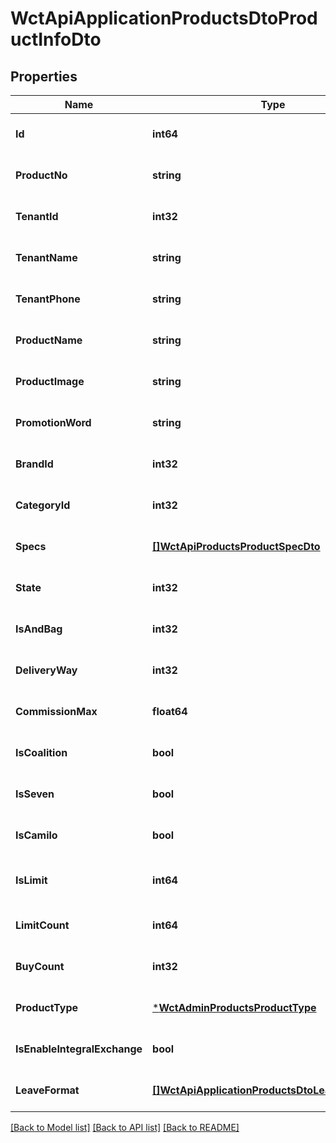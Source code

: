 # WctApiApplicationProductsDtoProductInfoDto

## Properties
Name | Type | Description | Notes
------------ | ------------- | ------------- | -------------
**Id** | **int64** |  | [optional] [default to null]
**ProductNo** | **string** |  | [optional] [default to null]
**TenantId** | **int32** | 商家id | [optional] [default to null]
**TenantName** | **string** | 商家名称 | [optional] [default to null]
**TenantPhone** | **string** | 商家电话 | [optional] [default to null]
**ProductName** | **string** | 商品名称 | [optional] [default to null]
**ProductImage** | **string** | 商品主图 | [optional] [default to null]
**PromotionWord** | **string** | 促销语 | [optional] [default to null]
**BrandId** | **int32** | 商品品牌 | [optional] [default to null]
**CategoryId** | **int32** | 分类 | [optional] [default to null]
**Specs** | [**[]WctApiProductsProductSpecDto**](WCT.Api.Products.ProductSpecDto.md) | 商品规格 | [optional] [default to null]
**State** | **int32** |  | [optional] [default to null]
**IsAndBag** | **int32** |  | [optional] [default to null]
**DeliveryWay** | **int32** |  | [optional] [default to null]
**CommissionMax** | **float64** |  | [optional] [default to null]
**IsCoalition** | **bool** | 是否商盟 | [optional] [default to null]
**IsSeven** | **bool** | 是否支持7天退款 | [optional] [default to null]
**IsCamilo** | **bool** | 是否卡密 | [optional] [default to null]
**IsLimit** | **int64** | 是否限购 0不限购，2限购 | [optional] [default to null]
**LimitCount** | **int64** | 限购数 | [optional] [default to null]
**BuyCount** | **int32** | 用户已购买数量 | [optional] [default to null]
**ProductType** | [***WctAdminProductsProductType**](WCT.Admin.Products.ProductType.md) |  | [optional] [default to null]
**IsEnableIntegralExchange** | **bool** | 是否开启积分兑换 | [optional] [default to null]
**LeaveFormat** | [**[]WctApiApplicationProductsDtoLeaveFormatDto**](WCT.Api.Application.Products.Dto.LeaveFormatDto.md) | 留言格式实体列表 | [optional] [default to null]

[[Back to Model list]](../README.md#documentation-for-models) [[Back to API list]](../README.md#documentation-for-api-endpoints) [[Back to README]](../README.md)


